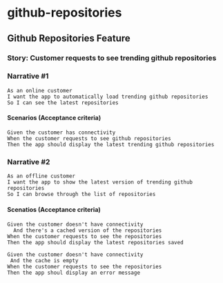 # github-repositories

## Github Repositories Feature

### Story: Customer requests to see trending github repositories

### Narrative #1

```
As an online customer
I want the app to automatically load trending github repositories
So I can see the latest repositories
```

#### Scenarios (Acceptance criteria)

```
Given the customer has connectivity
When the customer requests to see github repositories
Then the app should display the latest trending github repositories
```

### Narrative #2

```
As an offline customer 
I want the app to show the latest version of trending github repositories
So I can browse through the list of repositories
```

#### Scenatios (Acceptance criteria)

```
Given the customer doesn't have connectivity
  And there's a cached version of the repositories
When the customer requests to see the repositories
Then the app should display the latest repositories saved
```

```
Given the customer doesn't have connectivity
 And the cache is empty
When the customer requests to see the repositories
Then the app shoul display an error message
```